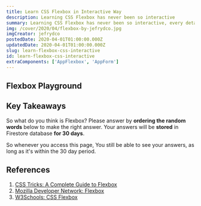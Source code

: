 ```yaml
---
title: Learn CSS Flexbox in Interactive Way
description: Learning CSS Flexbox has never been so interactive
summary: Learning CSS Flexbox has never been so interactive, every detail of Flexbox properties can be played with full flexibility. Learn for yourself and find the answers yourself.
img: /cover/2020/04/flexbox-by-jefrydco.jpg
imgCreator: jefrydco
postedDate: 2020-04-01T01:00:00.000Z
updatedDate: 2020-04-01T01:00:00.000Z
slug: learn-flexbox-css-interactive
id: learn-flexbox-css-interactive
extraComponents: ['AppFlexbox', 'AppForm']
---
```


<blockquote v-if="$route.name.includes('amp')">
  <!-- <p>You open the AMP version of this page, if you want to use the interactive features, please switch to the normal version via, <a :href="$i18n.localePath({ name: 'blog-slug', params: { slug: 'learn-flexbox-css-interactive' } })">Learn CSS Flexbox in Interactive Way</a></p> -->
</blockquote>

## Flexbox Playground

<app-flexbox />

## Key Takeaways

So what do you think is Flexbox? Please answer by **ordering the random words** below to make the right answer. Your answers will be **stored** in Firestore database **for 30 days**.

So whenever you access this page, You still be able to see your answers, as long as it's within the 30 day period.

<app-form />

## References
1. [CSS Tricks: A Complete Guide to Flexbox](https://css-tricks.com/snippets/css/a-guide-to-flexbox/)
2. [Mozilla Developer Network: Flexbox](https://developer.mozilla.org/en-US/docs/Learn/CSS/CSS_layout/Flexbox)
3. [W3Schools: CSS Flexbox](https://www.w3schools.com/css/css3_flexbox.asp)